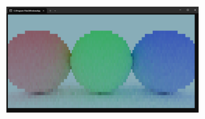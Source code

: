 ![Terminal Raytraced Render](https://github.com/NoodlePlexium/Terminal-Raytracer/blob/master/Terminal%20Raytracer.png)
